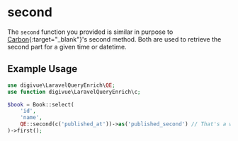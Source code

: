 # second

The `second` function you provided is similar in purpose to [Carbon](https://carbon.nesbot.com/){:target="_blank"}'s
second method. Both are used to retrieve the second part for a given time or datetime.

## Example Usage

```php
use digivue\LaravelQueryEnrich\QE;
use function digivue\LaravelQueryEnrich\c;

$book = Book::select(
    'id',
    'name',
    QE::second(c('published_at'))->as('published_second') // That's a weird example. But I couldn't come up with a better example! :D
)->first();
```